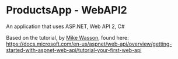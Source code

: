 # ProductsApp - WebAPI2
An application that uses ASP.NET, Web API 2, C#

Based on the tutorial, by [Mike Wasson](https://github.com/MikeWasson?tab=repositories), found here:
https://docs.microsoft.com/en-us/aspnet/web-api/overview/getting-started-with-aspnet-web-api/tutorial-your-first-web-api
